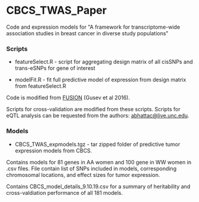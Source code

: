 # CBCS_TWAS_Paper
Code and expression models for "A framework for transcriptome-wide association studies in breast cancer in diverse study populations"

### Scripts

- featureSelect.R - script for aggregating design matrix of all cisSNPs and trans-eSNPs for gene of interest

- modelFit.R - fit full predictive model of expression from design matrix from featureSelect.R

Code is modified from [FUSION](http://gusevlab.org/projects/fusion/ "FUSION") (Gusev et al 2016).

Scripts for cross-validation are modified from these scripts. 
Scripts for eQTL analysis can be requested from the authors: <abhattac@live.unc.edu>.

### Models
- CBCS_TWAS_expmodels.tgz - tar zipped folder of predictive tumor expression models from CBCS. 

Contains models for 81 genes in AA women and 100 gene in WW women in .csv files. File contain list of SNPs included in models, corresponding chromosomal locations, and effect sizes for tumor expression.

Contains CBCS_model_details_9.10.19.csv for a summary of heritability and cross-valdiation performance of all 181 models. 
